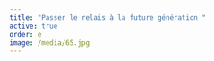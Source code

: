 ```yaml
---
title: "Passer le relais à la future génération "
active: true
order: e
image: /media/65.jpg
---
```


